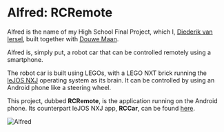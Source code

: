 Alfred: RCRemote
================

Alfred is the name of my High School Final Project, which I, [Diederik van Iersel](https://github.com/DWvanIersel), built together with [Douwe Maan](https://github.com/DouweM). 

Alfred is, simply put, a robot car that can be controlled remotely using a smartphone.

The robot car is built using LEGOs, with a LEGO NXT brick running the [leJOS NXJ](http://lejos.sourceforge.net/) operating system as its brain.
It can be controlled by using an Android phone like a steering wheel.

This project, dubbed __RCRemote__, is the application running on the Android phone. Its counterpart leJOS NXJ app, __RCCar__, can be found [here](https://github.com/DouweM/RCCar).

![Alfred](http://f.cl.ly/items/1h2n3Q131o3j0e0J3L3G/Alfred.jpg)